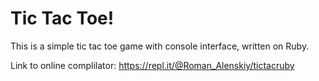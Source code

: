 # Tic Tac Toe!
This is a simple tic tac toe game with console interface, written on Ruby.

Link to online complilator: https://repl.it/@Roman_Alenskiy/tictacruby
